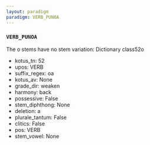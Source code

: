 ```yaml
---
layout: paradigm
paradigm: VERB_PUNOA
---
```

### ` VERB_PUNOA `

The o stems have no stem variation: Dictionary class52o
* kotus_tn: 52
* upos: VERB
* suffix_regex: oa
* kotus_av: None
* grade_dir: weaken
* harmony: back
* possessive: False
* stem_diphthong: None
* deletion: a
* plurale_tantum: False
* clitics: False
* pos: VERB
* stem_vowel: None
